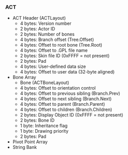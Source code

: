 ### ACT
- ACT Header (ACTLayout)
    - 4 bytes: Version number
    - 2 bytes: Actor ID
    - 2 bytes: Number of bones
    - 4 bytes: Branch offset (Tree.Offset)
    - 4 bytes: Offset to root bone (Tree.Root)
    - 4 bytes: Offset to .GPL file name
    - 2 bytes: Skin file ID (0xFFFF = not present)
    - 2 bytes: Pad
    - 4 bytes: User-defined data size
    - 4 bytes: Offset to user data (32-byte aligned)
- Bone Array
    - Bone (ACTBoneLayout)
    - 4 bytes: Offset to orientation control
    - 4 bytes: Offset to previous sibling (Branch.Prev)
    - 4 bytes: Offset to next sibling (Branch.Next)
    - 4 bytes: Offset to parent (Branch.Parent)
    - 4 bytes: Offset to children (Branch.Children)
    - 2 bytes: Display Object ID (0xFFFF = not present)
    - 2 bytes: Bone ID
    - 1 byte: Inheritance flag
    - 1 byte: Drawing priority
    - 2 bytes: Pad
- Pivot Point Array
- String Bank